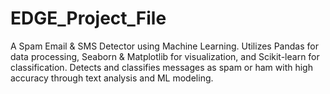 # EDGE_Project_File
A Spam Email &amp; SMS Detector using Machine Learning. Utilizes Pandas for data processing, Seaborn &amp; Matplotlib for visualization, and Scikit-learn for classification. Detects and classifies messages as spam or ham with high accuracy through text analysis and ML modeling.
